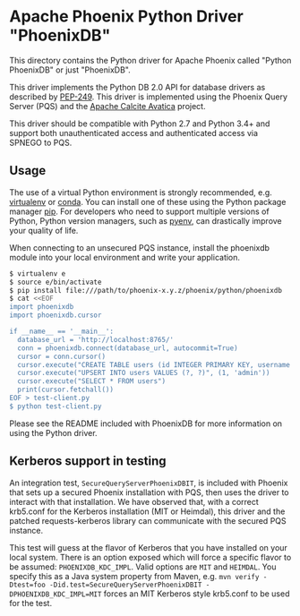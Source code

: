 <!--
Licensed to the Apache Software Foundation (ASF) under one or more
contributor license agreements.  See the NOTICE file distributed with
this work for additional information regarding copyright ownership.
The ASF licenses this file to You under the Apache License, Version 2.0
(the "License"); you may not use this file except in compliance with
the License.  You may obtain a copy of the License at

http://www.apache.org/licenses/LICENSE-2.0

Unless required by applicable law or agreed to in writing, software
distributed under the License is distributed on an "AS IS" BASIS,
WITHOUT WARRANTIES OR CONDITIONS OF ANY KIND, either express or implied.
See the License for the specific language governing permissions and
limitations under the License.
-->

# Apache Phoenix Python Driver "PhoenixDB"

This directory contains the Python driver for Apache Phoenix called "Python PhoenixDB" or just "PhoenixDB".

This driver implements the Python DB 2.0 API for database drivers as described by [PEP-249](https://www.python.org/dev/peps/pep-0249/).
This driver is implemented using the Phoenix Query Server (PQS) and the [Apache Calcite
Avatica](https://calcite.apache.org/avatica) project.

This driver should be compatible with Python 2.7 and Python 3.4+ and support both unauthenticated access and
authenticated access via SPNEGO to PQS.

## Usage

The use of a virtual Python environment is strongly recommended, e.g. [virtualenv](https://virtualenv.pypa.io/en/stable/) or [conda](https://conda.io/docs/). You can install one of these using the Python package manager [pip](https://pypi.org/project/pip/). For developers who need to support multiple versions of Python, Python version managers, such as [pyenv](https://github.com/pyenv/pyenv), can drastically improve your quality of life.

When connecting to an unsecured PQS instance, install the phoenixdb module into your local environment and write your
application.

```bash
$ virtualenv e
$ source e/bin/activate
$ pip install file:///path/to/phoenix-x.y.z/phoenix/python/phoenixdb
$ cat <<EOF
import phoenixdb
import phoenixdb.cursor

if __name__ == '__main__':
  database_url = 'http://localhost:8765/'
  conn = phoenixdb.connect(database_url, autocommit=True)
  cursor = conn.cursor()
  cursor.execute("CREATE TABLE users (id INTEGER PRIMARY KEY, username VARCHAR)")
  cursor.execute("UPSERT INTO users VALUES (?, ?)", (1, 'admin'))
  cursor.execute("SELECT * FROM users")
  print(cursor.fetchall())
EOF > test-client.py
$ python test-client.py
```

Please see the README included with PhoenixDB for more information on using the Python driver.

## Kerberos support in testing

An integration test, `SecureQueryServerPhoenixDBIT`, is included with Phoenix that sets up a secured Phoenix installation with PQS, then
uses the driver to interact with that installation. We have observed that, with a correct krb5.conf for
the Kerberos installation (MIT or Heimdal), this driver and the patched requests-kerberos library can
communicate with the secured PQS instance.

This test will guess at the flavor of Kerberos that you have installed on your local system. There is an option
exposed which will force a specific flavor to be assumed: `PHOENIXDB_KDC_IMPL`. Valid options are `MIT` and `HEIMDAL`.
You specify this as a Java system property from Maven, e.g. `mvn verify -Dtest=foo -Did.test=SecureQueryServerPhoenixDBIT -DPHOENIXDB_KDC_IMPL=MIT`
forces an MIT Kerberos style krb5.conf to be used for the test.
